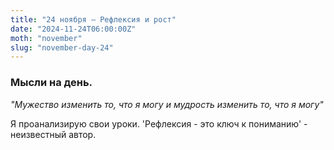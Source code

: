 ```yaml
---
title: "24 ноября – Рефлексия и рост"
date: "2024-11-24T06:00:00Z"
moth: "november"
slug: "november-day-24"
---
```


### Мысли на день. 
_"Мужество изменить то, что я могу и мудрость изменить то, что я могу"_

Я проанализирую свои уроки. 'Рефлексия - это ключ к пониманию' - неизвестный автор.
